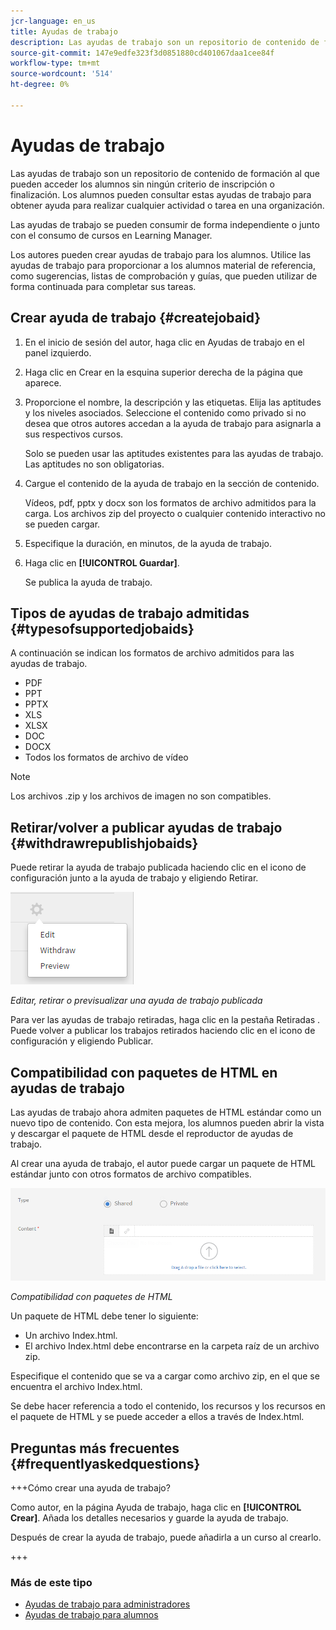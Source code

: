 ```yaml
---
jcr-language: en_us
title: Ayudas de trabajo
description: Las ayudas de trabajo son un repositorio de contenido de formación al que pueden acceder los alumnos sin ningún criterio de inscripción o finalización. Los alumnos pueden consultar estas ayudas de trabajo para obtener ayuda para realizar cualquier actividad o tarea en una organización.
source-git-commit: 147e9edfe323f3d0851880cd401067daa1cee84f
workflow-type: tm+mt
source-wordcount: '514'
ht-degree: 0%

---
```




# Ayudas de trabajo

Las ayudas de trabajo son un repositorio de contenido de formación al que pueden acceder los alumnos sin ningún criterio de inscripción o finalización. Los alumnos pueden consultar estas ayudas de trabajo para obtener ayuda para realizar cualquier actividad o tarea en una organización.

Las ayudas de trabajo se pueden consumir de forma independiente o junto con el consumo de cursos en Learning Manager.

Los autores pueden crear ayudas de trabajo para los alumnos. Utilice las ayudas de trabajo para proporcionar a los alumnos material de referencia, como sugerencias, listas de comprobación y guías, que pueden utilizar de forma continuada para completar sus tareas.

## Crear ayuda de trabajo {#createjobaid}

1. En el inicio de sesión del autor, haga clic en Ayudas de trabajo en el panel izquierdo.
1. Haga clic en Crear en la esquina superior derecha de la página que aparece.
1. Proporcione el nombre, la descripción y las etiquetas. Elija las aptitudes y los niveles asociados. Seleccione el contenido como privado si no desea que otros autores accedan a la ayuda de trabajo para asignarla a sus respectivos cursos.

   Solo se pueden usar las aptitudes existentes para las ayudas de trabajo. Las aptitudes no son obligatorias.

1. Cargue el contenido de la ayuda de trabajo en la sección de contenido.

   Vídeos, pdf, pptx y docx son los formatos de archivo admitidos para la carga. Los archivos zip del proyecto o cualquier contenido interactivo no se pueden cargar.

1. Especifique la duración, en minutos, de la ayuda de trabajo.
1. Haga clic en **[!UICONTROL Guardar]**.

   Se publica la ayuda de trabajo.

## Tipos de ayudas de trabajo admitidas {#typesofsupportedjobaids}

A continuación se indican los formatos de archivo admitidos para las ayudas de trabajo.

* PDF
* PPT
* PPTX
* XLS
* XLSX
* DOC
* DOCX
* Todos los formatos de archivo de vídeo

>[!NOTE]
>
>Los archivos .zip y los archivos de imagen no son compatibles.

## Retirar/volver a publicar ayudas de trabajo {#withdrawrepublishjobaids}

Puede retirar la ayuda de trabajo publicada haciendo clic en el icono de configuración junto a la ayuda de trabajo y eligiendo Retirar.

![](assets/job-aid-withdraw.png)

*Editar, retirar o previsualizar una ayuda de trabajo publicada*

Para ver las ayudas de trabajo retiradas, haga clic en la pestaña Retiradas . Puede volver a publicar los trabajos retirados haciendo clic en el icono de configuración y eligiendo Publicar.

## Compatibilidad con paquetes de HTML en ayudas de trabajo

Las ayudas de trabajo ahora admiten paquetes de HTML estándar como un nuevo tipo de contenido. Con esta mejora, los alumnos pueden abrir la vista y descargar el paquete de HTML desde el reproductor de ayudas de trabajo.

Al crear una ayuda de trabajo, el autor puede cargar un paquete de HTML estándar junto con otros formatos de archivo compatibles.

![](assets/html-job-aid.png)

*Compatibilidad con paquetes de HTML*

Un paquete de HTML debe tener lo siguiente:

* Un archivo Index.html.
* El archivo Index.html debe encontrarse en la carpeta raíz de un archivo zip.

Especifique el contenido que se va a cargar como archivo zip, en el que se encuentra el archivo Index.html.

Se debe hacer referencia a todo el contenido, los recursos y los recursos en el paquete de HTML y se puede acceder a ellos a través de Index.html.

## Preguntas más frecuentes {#frequentlyaskedquestions}

+++Cómo crear una ayuda de trabajo?

Como autor, en la página Ayuda de trabajo, haga clic en **[!UICONTROL Crear]**. Añada los detalles necesarios y guarde la ayuda de trabajo.

Después de crear la ayuda de trabajo, puede añadirla a un curso al crearlo.

+++

### Más de este tipo

* [Ayudas de trabajo para administradores](../../administrators/feature-summary/job-aids.md)
* [Ayudas de trabajo para alumnos](../../learners/feature-summary/job-aids.md)
